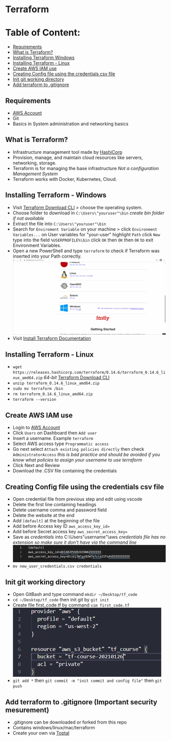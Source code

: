 # Terraform

# Table of Content:
- [Requirements](#requirements)
- [What is Terraform?](#what-is-terraform-(windows))
- [Installing Terraform Windows](#installing-terraform---windows)
- [Installing Terraform - Linux](#installing-terraform---linux)
- [Create AWS IAM use](#create-aws-iam-use)
- [Creating Config file using the credentials csv file](#creating-config-file-using-the-credentials-csv-file)
- [Init git working directory](#init-git-working-directory)
- [Add terraform to .gitignore](#add-terraform-to-gitignore-important-security-mesurement)



## Requirements
- [AWS Account](https://aws.amazon.com/account/)
- Git
- Basics in System administration and networking basics

## What is Terraform?
- Infrastructure management tool made by [HashiCorp](https://www.hashicorp.com)
- Provision, manage, and maintain cloud resources like servers, networking, storage. 
- Terraform is for managing the base infrastructure *Not a configuration Management System*
- Terraform works with Docker, Kubernetes, Cloud. 
 
## Installing Terraform - Windows
- Visit [Terraform Download CLI](https://www.terraform.io/downloads.html) > choose the operating system.
- Choose folder to download in `C:\Users\"youruser"\bin`    *create bin folder if not available*
- Extract the file into `C:\Users\"youruser"\bin`
- Search for `Enviroment Variable` on your machine > click `Environment Variables...` on User variables for "your-user" highlight `Path` click `New` type into the field `%USERPROFILE%\bin` click `OK` then `OK` then `OK` to exit Environment Variables.
- Open a new PowerShell and type `terraform` to check if Terraform was inserted into your Path correctly. 
![installing_terraform_windows](/assets/installing_terraform_windows.gif)
- Visit [Install Terraform Documentation](https://learn.hashicorp.com/tutorials/terraform/install-cli) 
## Installing Terraform - Linux
- `wget https://releases.hashicorp.com/terraform/0.14.6/terraform_0.14.6_linux_amd64.zip`   *64-bit*  [Terraform Download CLI](https://www.terraform.io/downloads.html)
- `unzip terraform_0.14.6_linux_amd64.zip`
- `sudo mv terraform /bin`
- `rm terraform_0.14.6_linux_amd64.zip`
- `terraform --version`

## Create AWS IAM use
- Login to [AWS Account](https://aws.amazon.com/account/)
- Click `Users` on Dashboard then `Add user`
- Insert a username. Example `terraform`
-  Select AWS access type `Programmatic access`
-  Go next select `Attach existing policies directly` then check `AdministratorAccess`  *this is bad practice and should be avoided if you know what policies to assign your username to use terraform*
-  Click Next and Review
-  Download the .CSV file containing the credentials

## Creating Config file using the credentials csv file
- Open credential file from previous step and edit using vscode
- Delete the first line containing headings
- Delete username comma and password field
- Delete the website at the end
- Add `[default]` at the beginning of the file
- Add before Access key ID `aws_access_key_id=`
- Add before Secret access key `aws_secret_access_key=`
- Save as *credentials* into C:\Users\"username"\aws    *credentials file has no extension so make sure it don't have via the command line*
![credentials example](/assets/credentails.png)
- `mv new_user_credentials.csv credentials`

## Init git working directory
- Open GitBash and type command `mkdir ~/Desktop/tf_code`
- `cd ~/Desktop/tf_code` then init git by `git init`
- Create file first_code.tf by command `vim first_code.tf`
![first_code](/assets/first_code.png)
- `git add *` then `git commit -m "init commit and config file"` then `git push`

## Add terraform to .gitignore (Important security mesurement) 
- .gitignore can be downloaded or forked from this repo
- Contains windows/linux/mac/terraform
- Create your own via [Toptal](https://www.toptal.com/developers/gitignore)


